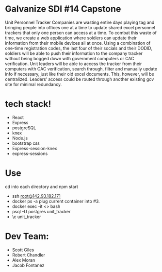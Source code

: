 # Galvanize SDI #14 Capstone
Unit Personnel Tracker
Companies are wasting entire days playing tag and bringing people into offices one at a time to update shared excel personnel trackers that only one person can access at a time. To combat this waste of time, we create a web application where soldiers can update their information from their mobile devices all at once. Using a combination of one-time registration codes, the last four of their socials and their DODID, soldiers will be able to push their information to the company tracker without being bogged down with government computers or CAC verification. Unit leaders will be able to access the tracker from their computers with CAC verification, search through, filter and manually update info if necessary, just like their old excel documents. This, however, will be centralized. Leaders’ access could be routed through another existing gov site for minimal redundancy.

# tech stack!
- React
- Express
- postgreSQL
- knex
- Node.js
- bootstrap css
- Express-session-knex
- express-sessions 

# Use
 cd into each directory and npm start
- ssh root@142.93.182.171
- docker ps -a plug current container into #3.
- docker exec -it <> bash
- psql -U postgres unit_tracker
- \c unit_tracker
# Dev Team: 
- Scott Giles
- Robert Chandler
- Alex Moran
- Jacob Fontanez
